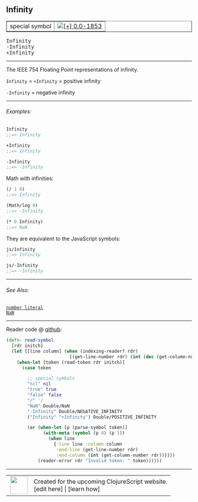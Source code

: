## Infinity



 <table border="1">
<tr>
<td>special symbol</td>
<td><a href="https://github.com/cljsinfo/cljs-api-docs/tree/0.0-1853"><img valign="middle" alt="[+] 0.0-1853" title="Added in 0.0-1853" src="https://img.shields.io/badge/+-0.0--1853-lightgrey.svg"></a> </td>
</tr>
</table>

<samp>Infinity</samp><br>
<samp>-Infinity</samp><br>
<samp>+Infinity</samp><br>

---


The IEEE 754 Floating Point representations of infinity.

`Infinity` = `+Infinity` = positive infinity

`-Infinity` = negative infinity

---

###### Examples:

```clj
Infinity
;;=> Infinity

+Infinity
;;=> Infinity

-Infinity
;;=> -Infinity
```

Math with infinities:

```clj
(/ 1 0)
;;=> Infinity

(Math/log 0)
;;=> -Infinity

(* 0 Infinity)
;;=> NaN
```

They are equivalent to the JavaScript symbols:

```clj
js/Infinity
;;=> Infinity

js/-Infinity
;;=> -Infinity
```

---

###### See Also:

[`number literal`](syntax_number.md)<br>
[`NaN`](syntax_NaN.md)<br>

---





Reader code @ [github](https://github.com/clojure/tools.reader/blob/tools.reader-0.8.3/src/main/clojure/clojure/tools/reader.clj#L263-L285):

```clj
(defn- read-symbol
  [rdr initch]
  (let [[line column] (when (indexing-reader? rdr)
                        [(get-line-number rdr) (int (dec (get-column-number rdr)))])]
    (when-let [token (read-token rdr initch)]
      (case token

        ;; special symbols
        "nil" nil
        "true" true
        "false" false
        "/" '/
        "NaN" Double/NaN
        "-Infinity" Double/NEGATIVE_INFINITY
        ("Infinity" "+Infinity") Double/POSITIVE_INFINITY

        (or (when-let [p (parse-symbol token)]
              (with-meta (symbol (p 0) (p 1))
                (when line
                  {:line line :column column
                   :end-line (get-line-number rdr)
                   :end-column (int (get-column-number rdr))})))
            (reader-error rdr "Invalid token: " token))))))
```

<!--
Repo - tag - source tree - lines:

 <pre>
tools.reader @ tools.reader-0.8.3
└── src
    └── main
        └── clojure
            └── clojure
                └── tools
                    └── <ins>[reader.clj:263-285](https://github.com/clojure/tools.reader/blob/tools.reader-0.8.3/src/main/clojure/clojure/tools/reader.clj#L263-L285)</ins>
</pre>
-->

---



 <table>
<tr><td>
<img valign="middle" align="right" width="48px" src="http://i.imgur.com/Hi20huC.png">
</td><td>
Created for the upcoming ClojureScript website.<br>
[edit here] | [learn how]
</td></tr></table>

[edit here]:https://github.com/cljsinfo/cljs-api-docs/blob/master/cljsdoc/syntax_Infinity.cljsdoc
[learn how]:https://github.com/cljsinfo/cljs-api-docs/wiki/cljsdoc-files

<!--

This information was too distracting to show to readers, but I'll leave it
commented here since it is helpful to:

- pretty-print the data used to generate this document
- and show how to retrieve that data



The API data for this symbol:

```clj
{:description "The IEEE 754 Floating Point representations of infinity.\n\n`Infinity` = `+Infinity` = positive infinity\n\n`-Infinity` = negative infinity",
 :ns "syntax",
 :name "Infinity",
 :history [["+" "0.0-1853"]],
 :type "special symbol",
 :related ["syntax/number" "syntax/NaN"],
 :full-name-encode "syntax_Infinity",
 :extra-sources [{:code "(defn- read-symbol\n  [rdr initch]\n  (let [[line column] (when (indexing-reader? rdr)\n                        [(get-line-number rdr) (int (dec (get-column-number rdr)))])]\n    (when-let [token (read-token rdr initch)]\n      (case token\n\n        ;; special symbols\n        \"nil\" nil\n        \"true\" true\n        \"false\" false\n        \"/\" '/\n        \"NaN\" Double/NaN\n        \"-Infinity\" Double/NEGATIVE_INFINITY\n        (\"Infinity\" \"+Infinity\") Double/POSITIVE_INFINITY\n\n        (or (when-let [p (parse-symbol token)]\n              (with-meta (symbol (p 0) (p 1))\n                (when line\n                  {:line line :column column\n                   :end-line (get-line-number rdr)\n                   :end-column (int (get-column-number rdr))})))\n            (reader-error rdr \"Invalid token: \" token))))))",
                  :title "Reader code",
                  :repo "tools.reader",
                  :tag "tools.reader-0.8.3",
                  :filename "src/main/clojure/clojure/tools/reader.clj",
                  :lines [263 285]}],
 :usage ["Infinity" "-Infinity" "+Infinity"],
 :examples [{:id "463fd4",
             :content "```clj\nInfinity\n;;=> Infinity\n\n+Infinity\n;;=> Infinity\n\n-Infinity\n;;=> -Infinity\n```\n\nMath with infinities:\n\n```clj\n(/ 1 0)\n;;=> Infinity\n\n(Math/log 0)\n;;=> -Infinity\n\n(* 0 Infinity)\n;;=> NaN\n```\n\nThey are equivalent to the JavaScript symbols:\n\n```clj\njs/Infinity\n;;=> Infinity\n\njs/-Infinity\n;;=> -Infinity\n```"}],
 :full-name "syntax/Infinity",
 :display "Infinity"}

```

Retrieve the API data for this symbol:

```clj
;; from Clojure REPL
(require '[clojure.edn :as edn])
(-> (slurp "https://raw.githubusercontent.com/cljsinfo/cljs-api-docs/catalog/cljs-api.edn")
    (edn/read-string)
    (get-in [:symbols "syntax/Infinity"]))
```

-->
